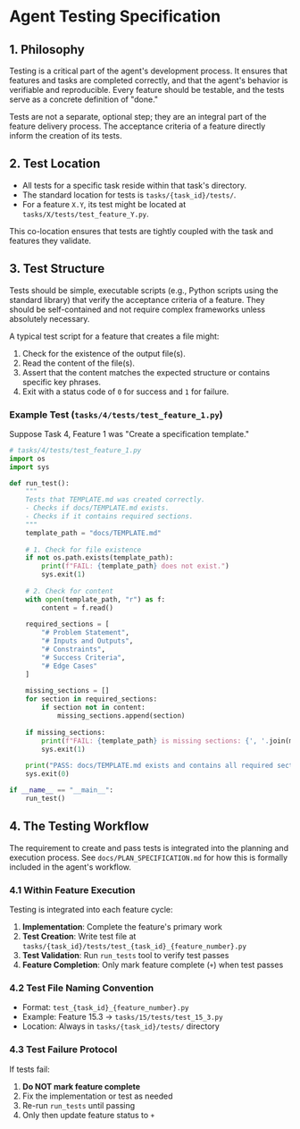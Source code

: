 # Agent Testing Specification

## 1. Philosophy
Testing is a critical part of the agent's development process. It ensures that features and tasks are completed correctly, and that the agent's behavior is verifiable and reproducible. Every feature should be testable, and the tests serve as a concrete definition of "done."

Tests are not a separate, optional step; they are an integral part of the feature delivery process. The acceptance criteria of a feature directly inform the creation of its tests.

## 2. Test Location
- All tests for a specific task reside within that task's directory.
- The standard location for tests is `tasks/{task_id}/tests/`.
- For a feature `X.Y`, its test might be located at `tasks/X/tests/test_feature_Y.py`.

This co-location ensures that tests are tightly coupled with the task and features they validate.

## 3. Test Structure
Tests should be simple, executable scripts (e.g., Python scripts using the standard library) that verify the acceptance criteria of a feature. They should be self-contained and not require complex frameworks unless absolutely necessary.

A typical test script for a feature that creates a file might:
1. Check for the existence of the output file(s).
2. Read the content of the file(s).
3. Assert that the content matches the expected structure or contains specific key phrases.
4. Exit with a status code of `0` for success and `1` for failure.

### Example Test (`tasks/4/tests/test_feature_1.py`)

Suppose Task 4, Feature 1 was "Create a specification template."

```python
# tasks/4/tests/test_feature_1.py
import os
import sys

def run_test():
    """
    Tests that TEMPLATE.md was created correctly.
    - Checks if docs/TEMPLATE.md exists.
    - Checks if it contains required sections.
    """
    template_path = "docs/TEMPLATE.md"
    
    # 1. Check for file existence
    if not os.path.exists(template_path):
        print(f"FAIL: {template_path} does not exist.")
        sys.exit(1)
        
    # 2. Check for content
    with open(template_path, "r") as f:
        content = f.read()
    
    required_sections = [
        "# Problem Statement",
        "# Inputs and Outputs",
        "# Constraints",
        "# Success Criteria",
        "# Edge Cases"
    ]
    
    missing_sections = []
    for section in required_sections:
        if section not in content:
            missing_sections.append(section)
            
    if missing_sections:
        print(f"FAIL: {template_path} is missing sections: {', '.join(missing_sections)}")
        sys.exit(1)
        
    print("PASS: docs/TEMPLATE.md exists and contains all required sections.")
    sys.exit(0)

if __name__ == "__main__":
    run_test()
```

## 4. The Testing Workflow
The requirement to create and pass tests is integrated into the planning and execution process. See `docs/PLAN_SPECIFICATION.md` for how this is formally included in the agent's workflow.

### 4.1 Within Feature Execution
Testing is integrated into each feature cycle:
1. **Implementation**: Complete the feature's primary work
2. **Test Creation**: Write test file at `tasks/{task_id}/tests/test_{task_id}_{feature_number}.py`
3. **Test Validation**: Run `run_tests` tool to verify test passes
4. **Feature Completion**: Only mark feature complete (`+`) when test passes

### 4.2 Test File Naming Convention
- Format: `test_{task_id}_{feature_number}.py`
- Example: Feature 15.3 → `tasks/15/tests/test_15_3.py`
- Location: Always in `tasks/{task_id}/tests/` directory

### 4.3 Test Failure Protocol
If tests fail:
1. **Do NOT mark feature complete**
2. Fix the implementation or test as needed
3. Re-run `run_tests` until passing
4. Only then update feature status to `+`
